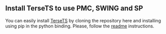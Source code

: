 ## Install TerseTS to use PMC, SWING and SP
You can easily install [TerseTS](https://github.com/cmcuza/TerseTS/) by cloning the repository here and installing using pip in the python binding.
Please, follow the [readme](https://github.com/cmcuza/TerseTS/blob/main/bindings/python/README.md) instructions. 